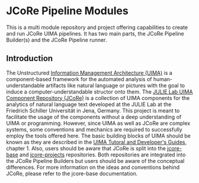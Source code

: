 # JCoRe Pipeline Modules

This is a multi module repository and project offering capabilities to create and run JCoRe UIMA pipelines. It has two main parts, the JCoRe Pipeline Builder(s) and the JCoRe Pipeline runner.

## Introduction

The Unstructured [Information Management Architecture (UIMA)](https://uima.apache.org/) is a component-based framework for the automated analysis of human-understandable artifacts like natural language or pictures with the goal to induce a computer-understandable structor onto them. The [JULIE Lab  UIMA  Component  Repository (JCoRe)](https://github.com/JULIELab/jcore-base) is a collection of UIMA components for the analytics of natural language text developed at the JULIE Lab at the Friedrich Schiller Universität in Jena, Germany. This project is meant to facilitate the usage of the components without a deep understanding of UIMA or programming. However, since UIMA as well as JCoRe are complex systems, some conventions and mechanics are required to successfully employ the tools offered here. The basic building blocks of UIMA should be known as they are described in the [UIMA Tutoral and Developer's Guides](https://uima.apache.org/d/uimaj-2.10.2/tutorials_and_users_guides.html#ugr.tug.aae.getting_started), chapter 1. Also, users should be aware that JCoRe is split into the [jcore-base](https://github.com/JULIELab/jcore-base) and [jcore-projects](https://github.com/JULIELab/jcore-projects) repositories. Both repositories are integrated into the JCoRe Pipeline Builders but users should be aware of the conceptual differences. For more information on the ideas and conventions behind JCoRe, please refer to the jcore-base documentation.
